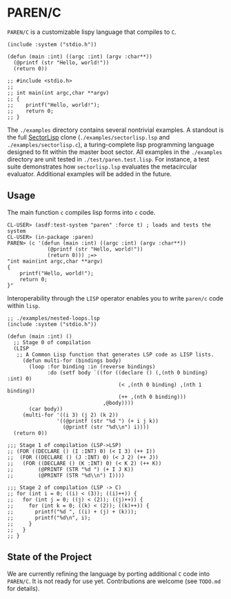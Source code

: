 # PAREN/C

`PAREN/C` is a customizable lispy language that compiles to `C`.

``` common-lisp
(include :system ("stdio.h"))

(defun (main :int) ((argc :int) (argv :char**))
  (@printf (str "Hello, world!"))
  (return 0))
  
;; #include <stdio.h>
;;
;; int main(int argc,char **argv)
;; {
;;    printf("Hello, world!");
;;    return 0;
;; }
```
The `./examples` directory contains several nontrivial examples. A standout is
the full [SectorLisp](https://justine.lol/sectorlisp/) clone
(`./examples/sectorlisp.lsp` and `./examples/sectorlisp.c`), a turing-complete
lisp programming language designed to fit within the master boot sector. All
examples in the `./examples` directory are unit tested in
`./test/paren.test.lisp`. For instance, a test suite demonstrates how
`sectorlisp.lsp` evaluates the metacircular evaluator. Additional examples
will be added in the future.

## Usage

The main function `c` compiles lisp forms into `c` code. 

``` common-lisp
CL-USER> (asdf:test-system "paren" :force t) ; loads and tests the system
CL-USER> (in-package :paren)
PAREN> (c '(defun (main :int) ((argc :int) (argv :char**))
             (@printf (str "Hello, world!"))
             (return 0))) ;=>
"int main(int argc,char **argv)
{
    printf("Hello, world!");
    return 0;
}"
```

Interoperability through the `LISP` operator enables you to write `paren/c`
code within `lisp`.

``` common-lisp
;; ./examples/nested-loops.lsp
(include :system ("stdio.h"))

(defun (main :int) ()
  ;; Stage 0 of compilation
  (LISP
   ;; A Common Lisp function that generates LSP code as LISP lists.
     (defun multi-for (bindings body)
       (loop :for binding :in (reverse bindings)
             :do (setf body `((for ((declare () (,(nth 0 binding) :int) 0)
                                    (< ,(nth 0 binding) ,(nth 1 binding))
                                    (++ ,(nth 0 binding)))
                               ,@body))))
       (car body))
     (multi-for '((i 3) (j 2) (k 2))
                '((@printf (str "%d ") (+ i j k))
                  (@printf (str "%d\\n") i))))
  (return 0))

;;; Stage 1 of compilation (LSP->LSP)
;; (FOR ((DECLARE () (I :INT) 0) (< I 3) (++ I))
;;  (FOR ((DECLARE () (J :INT) 0) (< J 2) (++ J))
;;   (FOR ((DECLARE () (K :INT) 0) (< K 2) (++ K))
;;        (@PRINTF (STR "%d ") (+ I J K))
;;        (@PRINTF (STR "%d\\n") I))))

;;; Stage 2 of compilation (LSP -> C)
;; for (int i = 0; ((i) < (3)); ((i)++)) {
;;   for (int j = 0; ((j) < (2)); ((j)++)) {
;;     for (int k = 0; ((k) < (2)); ((k)++)) {
;;       printf("%d ", ((i) + (j) + (k)));
;;       printf("%d\n", i);
;;     }
;;   }
;; }
```

## State of the Project

We are currently refining the language by porting additional `C` code into
`PAREN/C`. It is not ready for use yet. Contributions are welcome (see
`TODO.md` for details).
